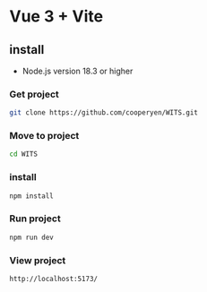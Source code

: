 # Vue 3 + Vite

## install

- Node.js version 18.3 or higher

### Get project

```bash
git clone https://github.com/cooperyen/WITS.git
```

### Move to project

```bash
cd WITS
```

### install

```bash
npm install
```

### Run project

```bash
npm run dev
```

### View project

```bash
http://localhost:5173/
```
